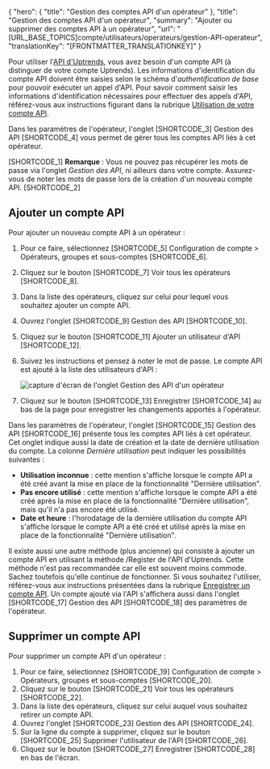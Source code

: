 {
  "hero": {
    "title": "Gestion des comptes API d'un opérateur"
  },
  "title": "Gestion des comptes API d'un opérateur",
  "summary": "Ajouter ou supprimer des comptes API à un opérateur",
  "url": "[URL_BASE_TOPICS]compte/utilisateurs/operateurs/gestion-API-operateur",
  "translationKey": "[FRONTMATTER_TRANSLATIONKEY]"
}

Pour utiliser l'[API d'Uptrends]([LINK_URL_1]), vous avez besoin d'un compte API (à distinguer de votre compte Uptrends). Les informations d'identification du compte API doivent être saisies selon le schéma d'*authentification de base* pour pouvoir exécuter un appel d'API. Pour savoir comment saisir les informations d'identification nécessaires pour effectuer des appels d'API, référez-vous aux instructions figurant dans la rubrique [Utilisation de votre compte API]([LINK_URL_2]).

Dans les paramètres de l'opérateur, l'onglet [SHORTCODE_3] Gestion des API [SHORTCODE_4] vous permet de gérer tous les comptes API liés à cet opérateur.

[SHORTCODE_1] **Remarque** : Vous ne pouvez pas récupérer les mots de passe via l'onglet *Gestion des API*, ni ailleurs dans votre compte. Assurez-vous de noter les mots de passe lors de la création d'un nouveau compte API. [SHORTCODE_2]

## Ajouter un compte API

Pour ajouter un nouveau compte API à un opérateur :

1. Pour ce faire, sélectionnez [SHORTCODE_5] Configuration de compte > Opérateurs, groupes et sous-comptes [SHORTCODE_6].
2. Cliquez sur le bouton [SHORTCODE_7] Voir tous les opérateurs [SHORTCODE_8].
3. Dans la liste des opérateurs, cliquez sur celui pour lequel vous souhaitez ajouter un compte API.
4. Ouvrez l'onglet [SHORTCODE_9] Gestion des API [SHORTCODE_10].
5. Cliquez sur le bouton [SHORTCODE_11] Ajouter un utilisateur d'API [SHORTCODE_12].
6. Suivez les instructions et pensez à noter le mot de passe. Le compte API est ajouté à la liste des utilisateurs d'API :

   ![capture d'écran de l'onglet Gestion des API d'un opérateur]([LINK_URL_3])

7. Cliquez sur le bouton [SHORTCODE_13] Enregistrer [SHORTCODE_14] au bas de la page pour enregistrer les changements apportés à l'opérateur.

Dans les paramètres de l'opérateur, l'onglet [SHORTCODE_15] Gestion des API [SHORTCODE_16] présente tous les comptes API liés à cet opérateur. Cet onglet indique aussi la date de création et la date de dernière utilisation du compte. La colonne *Dernière utilisation* peut indiquer les possibilités suivantes :

- **Utilisation inconnue** : cette mention s'affiche lorsque le compte API a été créé avant la mise en place de la fonctionnalité "Dernière utilisation".
- **Pas encore utilisé** : cette mention s'affiche lorsque le compte API a été créé après la mise en place de la fonctionnalité "Dernière utilisation", mais qu'il n'a pas encore été utilisé.
- **Date et heure** : l'horodatage de la dernière utilisation du compte API s'affiche lorsque le compte API a été créé et utilisé après la mise en place de la fonctionnalité "Dernière utilisation".

Il existe aussi une autre méthode (plus ancienne) qui consiste à ajouter un compte API en utilisant la méthode /Register de l'API d'Uptrends. Cette méthode n'est pas recommandée car elle est souvent moins commode. Sachez toutefois qu'elle continue de fonctionner. Si vous souhaitez l'utiliser, référez-vous aux instructions présentées dans la rubrique [Enregistrer un compte API]([LINK_URL_4]). Un compte ajouté via l'API s'affichera aussi dans l'onglet [SHORTCODE_17] Gestion des API [SHORTCODE_18] des paramètres de l'opérateur.

## Supprimer un compte API

Pour supprimer un compte API d'un opérateur :

1. Pour ce faire, sélectionnez [SHORTCODE_19] Configuration de compte > Opérateurs, groupes et sous-comptes [SHORTCODE_20].
2. Cliquez sur le bouton [SHORTCODE_21] Voir tous les opérateurs [SHORTCODE_22].
3. Dans la liste des opérateurs, cliquez sur celui auquel vous souhaitez retirer un compte API.
4. Ouvrez l'onglet [SHORTCODE_23] Gestion des API [SHORTCODE_24].
5. Sur la ligne du compte à supprimer, cliquez sur le bouton [SHORTCODE_25] Supprimer l'utilisateur de l'API [SHORTCODE_26].
6. Cliquez sur le bouton [SHORTCODE_27] Enregistrer [SHORTCODE_28] en bas de l'écran.
